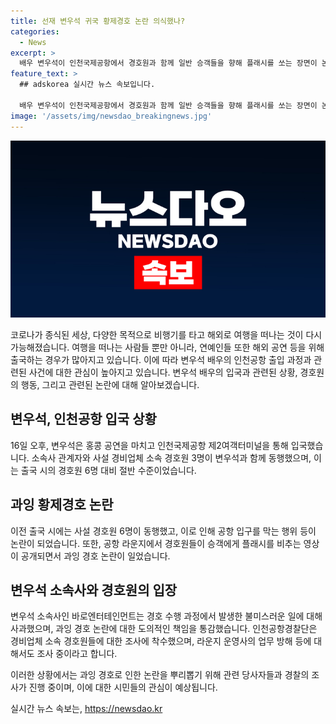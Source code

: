 ```yaml
---
title: 선재 변우석 귀국 황제경호 논란 의식했나?
categories:
  - News
excerpt: >
  배우 변우석이 인천국제공항에서 경호원과 함께 일반 승객들을 향해 플래시를 쏘는 장면이 논란이 되었다. 입국 시 경호 인력이 줄어들었지만, 팬들로부터의 과잉 경호로 논란이 이어졌다. 소속사는 공식 입장문을 통해 사과했지만, 입국 시에도 위험한 상황이 발생했다. 이로 인해 경찰은 사설 경비업체 소속 경호원들에 대한 조사에 착수하고 있으며, 라운지 운영사 업무 방해 여부도 조사 중이다. 변우석은 이에 대한 논란에 대해 계속 되고 있으며, 관련 법률 검토도 진행 중이다.
feature_text: >
  ## adskorea 실시간 뉴스 속보입니다.

  배우 변우석이 인천국제공항에서 경호원과 함께 일반 승객들을 향해 플래시를 쏘는 장면이 논란이 되었다. 입국 시 경호 인력이 줄어들었지만, 팬들로부터의 과잉 경호로 논란이 이어졌다. 소속사는 공식 입장문을 통해 사과했지만, 입국 시에도 위험한 상황이 발생했다. 이로 인해 경찰은 사설 경비업체 소속 경호원들에 대한 조사에 착수하고 있으며, 라운지 운영사 업무 방해 여부도 조사 중이다. 변우석은 이에 대한 논란에 대해 계속 되고 있으며, 관련 법률 검토도 진행 중이다.
image: '/assets/img/newsdao_breakingnews.jpg'
---
```


<p><img src="/assets/img/newsdao_breakingnews.jpg" alt="adskorea 속보" /></p>

<p>코로나가 종식된 세상, 다양한 목적으로 비행기를 타고 해외로 여행을 떠나는 것이 다시 가능해졌습니다. 여행을 떠나는 사람들 뿐만 아니라, 연예인들 또한 해외 공연 등을 위해 출국하는 경우가 많아지고 있습니다. 이에 따라 변우석 배우의 인천공항 출입 과정과 관련된 사건에 대한 관심이 높아지고 있습니다. 변우석 배우의 입국과 관련된 상황, 경호원의 행동, 그리고 관련된 논란에 대해 알아보겠습니다. </p>

<h2 data-ke-size="size26">변우석, 인천공항 입국 상황</h2>

<p data-ke-size="size16">16일 오후, 변우석은 홍콩 공연을 마치고 인천국제공항 제2여객터미널을 통해 입국했습니다. 소속사 관계자와 사설 경비업체 소속 경호원 3명이 변우석과 함께 동행했으며, 이는 출국 시의 경호원 6명 대비 절반 수준이었습니다.</p>

<h2 data-ke-size="size26">과잉 황제경호 논란</h2>

<p data-ke-size="size16">이전 출국 시에는 사설 경호원 6명이 동행했고, 이로 인해 공항 입구를 막는 행위 등이 논란이 되었습니다. 또한, 공항 라운지에서 경호원들이 승객에게 플래시를 비추는 영상이 공개되면서 과잉 경호 논란이 일었습니다.</p>

<h2 data-ke-size="size26">변우석 소속사와 경호원의 입장</h2>

<p data-ke-size="size16">변우석 소속사인 바로엔터테인먼트는 경호 수행 과정에서 발생한 불미스러운 일에 대해 사과했으며, 과잉 경호 논란에 대한 도의적인 책임을 통감했습니다. 인천공항경찰단은 경비업체 소속 경호원들에 대한 조사에 착수했으며, 라운지 운영사의 업무 방해 등에 대해서도 조사 중이라고 합니다.</p>

<p>이러한 상황에서는 과잉 경호로 인한 논란을 뿌리뽑기 위해 관련 당사자들과 경찰의 조사가 진행 중이며, 이에 대한 시민들의 관심이 예상됩니다.</p>
실시간 뉴스 속보는, <a href="https://newsdao.kr" rel="dofollow">https://newsdao.kr</a>


